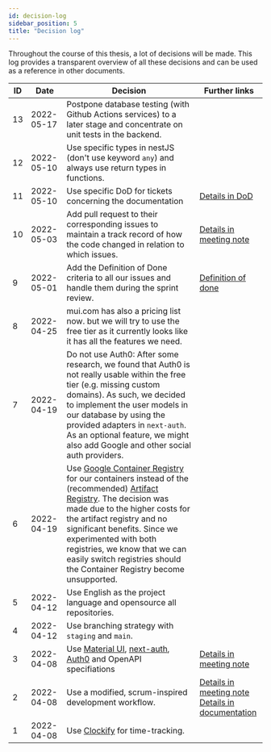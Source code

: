 ```yaml
---
id: decision-log
sidebar_position: 5
title: "Decision log"
---
```


Throughout the course of this thesis, a lot of decisions will be made. This log provides a transparent overview of all
these decisions and can be used as a reference in other documents.

| ID  | Date       | Decision                                                                                                                                                                                                                                                                                                                                                                                                                                      | Further links                                                                                                                                         |
|-----|------------|-----------------------------------------------------------------------------------------------------------------------------------------------------------------------------------------------------------------------------------------------------------------------------------------------------------------------------------------------------------------------------------------------------------------------------------------------|-------------------------------------------------------------------------------------------------------------------------------------------------------|
| 13  | 2022-05-17 | Postpone database testing (with Github Actions services) to a later stage and concentrate on unit tests in the backend.                                                                                                                                                                                                                                                                                                                       |                                                                                                                                                       |
| 12  | 2022-05-10 | Use specific types in nestJS (don't use keyword `any`) and always use return types in functions.                                                                                                                                                                                                                                                                                                                                              |                                                                                                                                                       |
| 11  | 2022-05-10 | Use specific DoD for tickets concerning the documentation                                                                                                                                                                                                                                                                                                                                                                                     | [Details in DoD](/general/definition-of-done)                                                                                                         |
| 10  | 2022-05-03 | Add pull request to their corresponding issues to maintain a track record of how the code changed in relation to which issues.                                                                                                                                                                                                                                                                                                                | [Details in meeting note](/meeting-notes/development-meeting-2)                                                                                       |
| 9   | 2022-05-01 | Add the Definition of Done criteria to all our issues and handle them during the sprint review.                                                                                                                                                                                                                                                                                                                                               | [Definition of done](/general/definition-of-done)                                                                                                     |
| 8   | 2022-04-25 | mui.com has also a pricing list now. but we will try to use the free tier as it currently looks like it has all the features we need.                                                                                                                                                                                                                                                                                                         |                                                                                                                                                       |
| 7   | 2022-04-19 | Do not use Auth0: After some research, we found that Auth0 is not really usable within the free tier (e.g. missing custom domains). As such, we decided to implement the user models in our database by using the provided adapters in `next-auth`. As an optional feature, we might also add Google and other social auth providers.                                                                                                         |                                                                                                                                                       |
| 6   | 2022-04-19 | Use [Google Container Registry](https://cloud.google.com/container-registry) for our containers instead of the (recommended) [Artifact Registry](https://cloud.google.com/artifact-registry). The decision was made due to the higher costs for the artifact registry and no significant benefits. Since we experimented with both registries, we know that we can easily switch registries should the Container Registry become unsupported. |                                                                                                                                                       |
| 5   | 2022-04-12 | Use English as the project language and opensource all repositories.                                                                                                                                                                                                                                                                                                                                                                          |                                                                                                                                                       |
| 4   | 2022-04-12 | Use branching strategy with `staging` and `main`.                                                                                                                                                                                                                                                                                                                                                                                             |                                                                                                                                                       |
| 3   | 2022-04-08 | Use [Material UI](https://mui.com/), [next-auth](https://next-auth.js.org/), [Auth0](https://auth0.com/) and OpenAPI specifiations                                                                                                                                                                                                                                                                                                            | [Details in meeting note](/meeting-notes/kickoff#various-technical-discussions-and-decisions)                                                         |
| 2   | 2022-04-08 | Use a modified, scrum-inspired development workflow.                                                                                                                                                                                                                                                                                                                                                                                          | [Details in meeting note](/meeting-notes/kickoff#development-process-and-timeplans)<br/>[Details in documentation](./organization#project-management) |
| 1   | 2022-04-08 | Use [Clockify](https://clockify.me/) for time-tracking.                                                                                                                                                                                                                                                                                                                                                                                       |                                                                                                                                                       |

